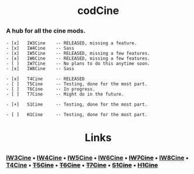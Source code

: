 # <p style="text-align: center;">**codCine**</p>
### A hub for all the cine mods.

    - [x]   IW3Cine    -- RELEASED, missing a feature.
    - [x]   IW4Cine    -- Sass
    - [x]   IW5Cine    -- RELEASED, missing a few features.
    - [x]   IW6Cine    -- RELEASED, missing a few features.
    - [ ]   IW7Cine    -- No plans to do this anytime soon.
    - [x]   IW8Cine    -- Sass

    - [x]   T4Cine     -- RELEASED
    - [ ]   T5Cine     -- Testing, done for the most part.
    - [ ]   T6Cine     -- In progress.
    - [ ]   T7Cine     -- Might do in the future.

    - [+]   S1Cine     -- Testing, done for the most part.

    - [ ]   H1Cine     -- Testing, done for the most part.
# <p style="text-align: center;">**Links**

### [IW3Cine](https://github.com/dtpln/iw3cine) • [IW4Cine](https://github.com/sortileges/iw4cine) • [IW5Cine](https://github.com/dtpln/iw5cine) • [IW6Cine](https://github.com/dtpln/iw6cine) • ~~[IW7Cine]()~~ • [IW8Cine](https://github.com/sortileges/iw8cine) • [T4Cine](https://github.com/dtpln/t4cine) • ~~[T5Cine](https://github.com/dtpln/t5cine)~~ • ~~[T6Cine]()~~ • ~~[T7Cine]()~~ • ~~[S1Cine]()~~ • ~~[H1Cine]()~~

